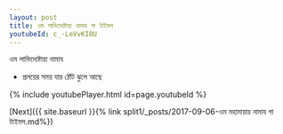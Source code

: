 ```yaml
---
layout: post
title: ওম লাভিদোষ্টায়া নামায গা টাইমস
youtubeId: c_-LeVvKI0U
---
```

 
 
 ওম লাভিদোষ্টায়া নামায  
 
 -  প্রলয়ের সময় যার ঠোঁট ঝুলে আছে 
 
  
 
  
 
 
 
 
 
 


{% include youtubePlayer.html id=page.youtubeId %}
 
[Next]({{ site.baseurl }}{% link  split1/_posts/2017-09-06-ওম মহামায়ায় নামায গা টাইমস.md%})
 
